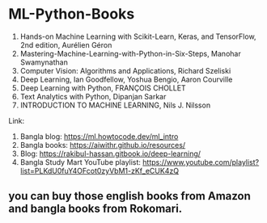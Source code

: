 # ML-Python-Books

1. Hands-on Machine Learning with Scikit-Learn, Keras, and TensorFlow, 2nd edition, Aurélien Géron
2. Mastering-Machine-Learning-with-Python-in-Six-Steps, Manohar Swamynathan
3. Computer Vision: Algorithms and Applications, Richard Szeliski
4. Deep Learning, Ian Goodfellow, Yoshua Bengio, Aaron Courville
5. Deep Learning with Python, FRANÇOIS CHOLLET
6. Text Analytics with Python, Dipanjan Sarkar
7. INTRODUCTION TO MACHINE LEARNING, Nils J. Nilsson

Link:
1. Bangla blog: https://ml.howtocode.dev/ml_intro
2. Bangla books: https://aiwithr.github.io/resources/
3. Blog: https://rakibul-hassan.gitbook.io/deep-learning/
4. Bangla Study Mart YouTube playlist: https://www.youtube.com/playlist?list=PLKdU0fuY4OFcot0zyVbM1-zKf_eCUK4zQ

## you can buy those english books from Amazon and bangla books from Rokomari.
